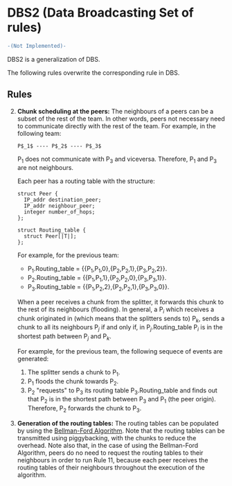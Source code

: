 DBS2 (Data Broadcasting Set of rules)
====================================

```diff
-(Not Implemented)-
```

DBS2 is a generalization of DBS.

The following rules overwrite the corresponding rule in DBS.

Rules
-----

2. **Chunk scheduling at the peers:** The neighbours of a peers can be
    a subset of the rest of the team. In other words, peers not
    necessary need to communicate directly with the rest of the
    team. For example, in the following team:

	```
	P$_1$ ---- P$_2$ ---- P$_3$
	```

	P$_1$ does not communicate with P$_3$ and viceversa. Therefore, P$_1$
	and P$_3$ are not neighbours.

	Each peer has a routing table with the structure:

	```
	struct Peer {
	  IP_addr destination_peer;
	  IP_addr neighbour_peer;
	  integer number_of_hops;
    };
	  
    struct Routing_table {
	  struct Peer[|T|];
	};
    ```
	
	For example, for the previous team:

	* P$_1$.Routing_table = {{P$_1$,P$_1$,0},{P$_2$,P$_2$,1},{P$_3$,P$_2$,2}}.
	* P$_2$.Routing_table = {{P$_1$,P$_1$,1},{P$_2$,P$_2$,0},{P$_3$,P$_3$,1}}.
	* P$_3$.Routing_table = {{P$_1$,P$_2$,2},{P$_2$,P$_2$,1},{P$_3$,P$_3$,0}}.

	When a peer receives a chunk from the splitter, it forwards this
    chunk to the rest of its neighbours (flooding). In general, a
    P$_i$ which receives a chunk originated in (which means that the
    splitters sends to) P$_k$, sends a chunk to all its neighbours
    P$_j$ if and only if, in P$_j$.Routing_table P$_i$ is in the
    shortest path between P$_j$ and P$_k$.

	For example, for the previous team, the following sequece of events are generated:

	1. The splitter sends a chunk to P$_1$.
	2. P$_1$ floods the chunk towards P$_2$.
	3. P$_2$ "requests" to P$_3$ its routing table P$_3$.Routing_table
       and finds out that P$_2$ is in the shortest path between P$_3$
       and P$_1$ (the peer origin). Therefore, P$_2$ forwards the
       chunk to P$_3$.

12. **Generation of the routing tables:** The routing tables can be
    populated by using the
    [Bellman-Ford Algorithm](https://en.wikipedia.org/wiki/Bellman%E2%80%93Ford_algorithm). Note
    that the routing tables can be transmitted using piggybacking,
    with the chunks to reduce the overhead.  Note also that, in the
    case of using the Bellman-Ford Algorithm, peers do no need to
    request the routing tables to their neighbours in order to run
    Rule 11, because each peer receives the routing tables of their
    neighbours throughout the execution of the algorithm.
